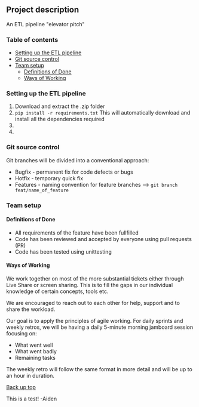 ## Project description


An ETL pipeline "elevator pitch"




### Table of contents

- [Setting up the ETL pipeline](#setting-up-the-etl-pipeline)
- [Git source control](#git-source-control)
- [Team setup](#team-setup)
    - [Definitions of Done](#definitions-of-done)
    - [Ways of Working](#ways-of-working)



### Setting up the ETL pipeline

1. Download and extract the .zip folder
2. `pip install -r requirements.txt` This will automatically download and install all the dependencies required
3. 
4. 

### Git source control

Git branches will be divided into a conventional approach: 

* Bugfix - permanent fix for code defects or bugs
* Hotfix - temporary quick fix
* Features - naming convention for feature branches --> `git branch feat/name_of_feature`

### Team setup

#### Definitions of Done

* All requirements of the feature have been fullfilled
* Code has been reviewed and accepted by everyone using pull requests (PR) 
* Code has been tested using unittesting

#### Ways of Working

We work together on most of the more substantial tickets either through Live Share or screen sharing.
This is to fill the gaps in our individual knowledge of certain concepts, tools etc. 

We are encouraged to reach out to each other for help, support and to share the workload.

Our goal is to apply the principles of agile working.
For daily sprints and weekly retros, we will be having a daily 5-minute morning jamboard session focusing on:

* What went well
* What went badly
* Remaining tasks

The weekly retro will follow the same format in more detail and will be up to an hour in duration. 

[Back up top](#table-of-contents)


This is a test! -Aiden

